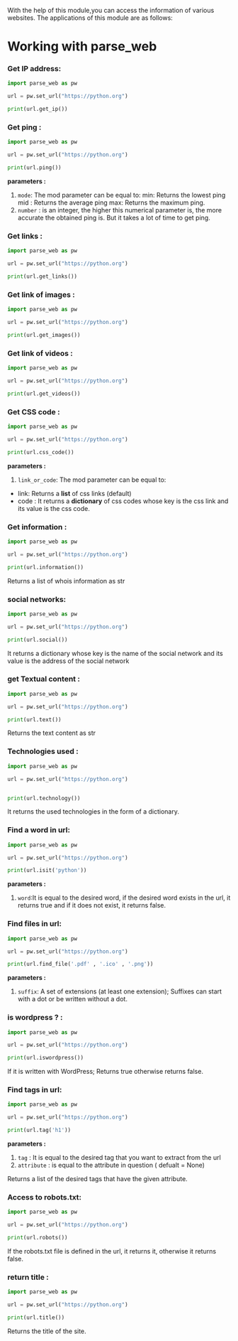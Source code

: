 With the help of this module,you can access the information of various websites.
The applications of this module are as follows:


# Working with parse_web

### Get IP address:

```python
import parse_web as pw

url = pw.set_url("https://python.org")

print(url.get_ip())

```

### Get ping :

```python
import parse_web as pw

url = pw.set_url("https://python.org")

print(url.ping())

```

**parameters :**
1. `mode`: The mod parameter can be equal to:
  min: Returns the lowest ping
  mid : Returns the average ping
  max: Returns the maximum ping.
2. `number` : 
is an integer, the higher this numerical parameter is, the more accurate the obtained ping is. But it takes a lot of time to get ping.

### Get links :

```python
import parse_web as pw

url = pw.set_url("https://python.org")

print(url.get_links())
```

### Get link of images :

```python
import parse_web as pw

url = pw.set_url("https://python.org")

print(url.get_images())
```

### Get link of videos :

```python
import parse_web as pw

url = pw.set_url("https://python.org")

print(url.get_videos())
```

### Get CSS code :

```python
import parse_web as pw

url = pw.set_url("https://python.org")

print(url.css_code())

```

**parameters :**
1. `link_or_code`: The mod parameter can be equal to:
  * link: Returns a **list** of css links (default)
  * code : It returns a **dictionary** of css codes whose key is the css link and its value is the css code.


 ### Get information :

```python
import parse_web as pw

url = pw.set_url("https://python.org")

print(url.information())

```
Returns a list of whois information as str


### social networks:

```python
import parse_web as pw

url = pw.set_url("https://python.org")

print(url.social())

```
It returns a dictionary whose key is the name of the social network and its value is the address of the social network

### get Textual content :

```python
import parse_web as pw

url = pw.set_url("https://python.org")

print(url.text())

```
Returns the text content as str


###  Technologies used  :

```python
import parse_web as pw

url = pw.set_url("https://python.org")


print(url.technology())

```
It returns the used technologies in the form of a dictionary.

### Find a word in url:

```python
import parse_web as pw

url = pw.set_url("https://python.org")

print(url.isit('python'))

```

**parameters :**
1. `word`:It is equal to the desired word, if the desired word exists in the url, it returns true and if it does not exist, it returns false.


### Find  files in url:

```python
import parse_web as pw

url = pw.set_url("https://python.org")

print(url.find_file('.pdf' , '.ico' , '.png'))

```

**parameters :**
1. `suffix`: A set of extensions (at least one extension); Suffixes can start with a dot or be written without a dot.

### is wordpress ? :

```python
import parse_web as pw

url = pw.set_url("https://python.org")

print(url.iswordpress())

```
If it is written with WordPress; Returns true otherwise returns false.


### Find tags in url:

```python
import parse_web as pw

url = pw.set_url("https://python.org")

print(url.tag('h1'))

```

**parameters :**
1. `tag` : It is equal to the desired tag that you want to extract from the url
2. `attribute` :  is equal to the attribute in question ( defualt = None)

Returns a list of the desired tags that have the given attribute.


### Access to robots.txt:

```python
import parse_web as pw

url = pw.set_url("https://python.org")

print(url.robots())

```
If the robots.txt file is defined in the url, it returns it, otherwise it returns false.

### return title :

```python
import parse_web as pw

url = pw.set_url("https://python.org")

print(url.title())

```
Returns the title of the site.

